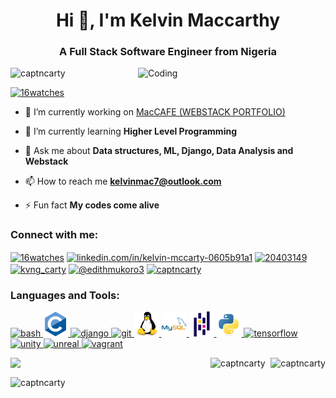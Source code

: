 <h1 align="center">Hi 👋, I'm Kelvin Maccarthy</h1>
<h3 align="center">A Full Stack Software Engineer from Nigeria</h3>
<img align="right" alt="Coding" width="300" src="https://miro.medium.com/max/720/1*IRGHmiGsa16stedQvIaZfw.gif">

<p align="left"> <img src="https://komarev.com/ghpvc/?username=captncarty&label=Profile%20views&color=0e75b6&style=flat" alt="captncarty" /> </p>

<p align="left"> <a href="https://twitter.com/16watches" target="blank"><img src="https://img.shields.io/twitter/follow/16watches?logo=twitter&style=for-the-badge" alt="16watches" /></a> </p>

- 🔭 I’m currently working on [MacCAFE (WEBSTACK PORTFOLIO)](https://github.com/Captncarty/MacCAFE)

- 🌱 I’m currently learning **Higher Level Programming**

- 💬 Ask me about **Data structures, ML, Django, Data Analysis and Webstack**

- 📫 How to reach me **kelvinmac7@outlook.com**

- ⚡ Fun fact **My codes come alive**

<h3 align="left">Connect with me:</h3>
<p align="left">
<a href="https://twitter.com/16watches" target="blank"><img align="center" src="https://raw.githubusercontent.com/rahuldkjain/github-profile-readme-generator/master/src/images/icons/Social/twitter.svg" alt="16watches" height="30" width="40" /></a>
<a href="https://linkedin.com/in/linkedin.com/in/kelvin-mccarty-0605b91a1" target="blank"><img align="center" src="https://raw.githubusercontent.com/rahuldkjain/github-profile-readme-generator/master/src/images/icons/Social/linked-in-alt.svg" alt="linkedin.com/in/kelvin-mccarty-0605b91a1" height="30" width="40" /></a>
<a href="https://stackoverflow.com/users/20403149" target="blank"><img align="center" src="https://raw.githubusercontent.com/rahuldkjain/github-profile-readme-generator/master/src/images/icons/Social/stack-overflow.svg" alt="20403149" height="30" width="40" /></a>
<a href="https://instagram.com/kvng_carty" target="blank"><img align="center" src="https://raw.githubusercontent.com/rahuldkjain/github-profile-readme-generator/master/src/images/icons/Social/instagram.svg" alt="kvng_carty" height="30" width="40" /></a>
<a href="https://medium.com/@edithmukoro3" target="blank"><img align="center" src="https://raw.githubusercontent.com/rahuldkjain/github-profile-readme-generator/master/src/images/icons/Social/medium.svg" alt="@edithmukoro3" height="30" width="40" /></a>
<a href="https://www.leetcode.com/captncarty" target="blank"><img align="center" src="https://raw.githubusercontent.com/rahuldkjain/github-profile-readme-generator/master/src/images/icons/Social/leet-code.svg" alt="captncarty" height="30" width="40" /></a>
</p>

<h3 align="left">Languages and Tools:</h3>
<p align="left"> <a href="https://www.gnu.org/software/bash/" target="_blank" rel="noreferrer"> <img src="https://www.vectorlogo.zone/logos/gnu_bash/gnu_bash-icon.svg" alt="bash" width="40" height="40"/> </a> <a href="https://www.cprogramming.com/" target="_blank" rel="noreferrer"> <img src="https://raw.githubusercontent.com/devicons/devicon/master/icons/c/c-original.svg" alt="c" width="40" height="40"/> </a> <a href="https://www.djangoproject.com/" target="_blank" rel="noreferrer"> <img src="https://cdn.worldvectorlogo.com/logos/django.svg" alt="django" width="40" height="40"/> </a> <a href="https://git-scm.com/" target="_blank" rel="noreferrer"> <img src="https://www.vectorlogo.zone/logos/git-scm/git-scm-icon.svg" alt="git" width="40" height="40"/> </a> <a href="https://www.linux.org/" target="_blank" rel="noreferrer"> <img src="https://raw.githubusercontent.com/devicons/devicon/master/icons/linux/linux-original.svg" alt="linux" width="40" height="40"/> </a> <a href="https://www.mysql.com/" target="_blank" rel="noreferrer"> <img src="https://raw.githubusercontent.com/devicons/devicon/master/icons/mysql/mysql-original-wordmark.svg" alt="mysql" width="40" height="40"/> </a> <a href="https://pandas.pydata.org/" target="_blank" rel="noreferrer"> <img src="https://raw.githubusercontent.com/devicons/devicon/2ae2a900d2f041da66e950e4d48052658d850630/icons/pandas/pandas-original.svg" alt="pandas" width="40" height="40"/> </a> <a href="https://www.python.org" target="_blank" rel="noreferrer"> <img src="https://raw.githubusercontent.com/devicons/devicon/master/icons/python/python-original.svg" alt="python" width="40" height="40"/> </a> <a href="https://www.tensorflow.org" target="_blank" rel="noreferrer"> <img src="https://www.vectorlogo.zone/logos/tensorflow/tensorflow-icon.svg" alt="tensorflow" width="40" height="40"/> </a> <a href="https://unity.com/" target="_blank" rel="noreferrer"> <img src="https://www.vectorlogo.zone/logos/unity3d/unity3d-icon.svg" alt="unity" width="40" height="40"/> </a> <a href="https://unrealengine.com/" target="_blank" rel="noreferrer"> <img src="https://raw.githubusercontent.com/kenangundogan/fontisto/036b7eca71aab1bef8e6a0518f7329f13ed62f6b/icons/svg/brand/unreal-engine.svg" alt="unreal" width="40" height="40"/> </a> <a href="https://www.vagrantup.com/" target="_blank" rel="noreferrer"> <img src="https://www.vectorlogo.zone/logos/vagrantup/vagrantup-icon.svg" alt="vagrant" width="40" height="40"/> </a> </p>

<p><img align="right" src="https://github-readme-stats.vercel.app/api/top-langs?username=captncarty&show_icons=true&locale=en&layout=compact" alt="captncarty" /></p>

<img align="left" src="https://i.pinimg.com/originals/4b/51/03/4b510366962a06bd830e3166ddef7260.gif" width="320" > 

<p>&nbsp;<img align="left" src="https://github-readme-stats.vercel.app/api?username=captncarty&show_icons=true&locale=en" alt="captncarty" /></p>

<p><img align="left" src="https://github-readme-streak-stats.herokuapp.com/?user=captncarty&" alt="captncarty" /></p> 


